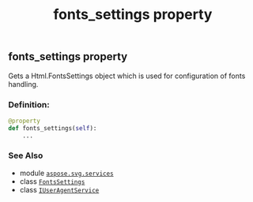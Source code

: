 ﻿---
title: fonts_settings property
second_title: Aspose.SVG for Python via .NET API References
description: 
type: docs
weight: 50
url: /python-net/aspose.svg.services/iuseragentservice/fonts_settings/
is_root: false
---

## fonts_settings property


Gets a Html.FontsSettings object which is used for configuration of fonts handling.
### Definition:
```python
@property
def fonts_settings(self):
    ...
```

### See Also
* module [`aspose.svg.services`](../../)
* class [`FontsSettings`](/svg/python-net/aspose.svg/fontssettings)
* class [`IUserAgentService`](/svg/python-net/aspose.svg.services/iuseragentservice)
